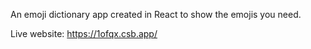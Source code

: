 An emoji dictionary app created in React to show the emojis you need. 

Live website: https://1ofqx.csb.app/ 
